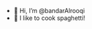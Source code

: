 - 👋 Hi, I’m @bandarAlrooqi
- 🍝 I like to cook spaghetti!

<!---
bandarAlrooqi/bandarAlrooqi is a ✨ special ✨ repository because its `README.md` (this file) appears on your GitHub profile.
You can click the Preview link to take a look at your changes.
--->

